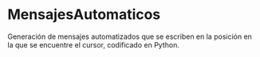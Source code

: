# MensajesAutomaticos
Generación de mensajes automatizados que se escriben en la posición en la que se encuentre el cursor, codificado en Python.

